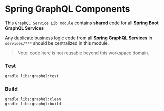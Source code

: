 # Spring GraphQL Components

This `GraphQL Service Lib module` contains **shared** code for all **Spring Boot GraphQL Services**

Any duplicate business logic code from all **Spring GraphQL Services** in `services/***` should be centralized in this module.

> Note: code here is not reusable beyond this workspace domain.

### Test

```bash
gradle libs:graphql:test
```

### Build

```bash
gradle libs:graphql:clean
gradle libs:graphql:build
```
